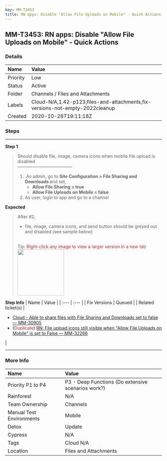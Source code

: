 ```yaml
---
key: MM-T3453
title: RN apps: Disable "Allow File Uploads on Mobile" - Quick Actions
---
```


## MM-T3453: RN apps: Disable "Allow File Uploads on Mobile" - Quick Actions

### Details

| Name     | Value                                                                        |
| :------- | :--------------------------------------------------------------------------- |
| Priority | Low                                                                          |
| Status   | Active                                                                       |
| Folder   | Channels / Files and Attachments                                             |
| Labels   | Cloud-N/A,1.42-p123,files-and-attachments,fix-versions-not-empty-2022cleanup |
| Created  | 2020-10-28T19:11:18Z                                                         |

### Steps

<hr/>

**Step 1**

> <article>Should disable file, image, camera icons when mobile file upload is disabled<br>–––––––––––––––––––––––––<ol><li>&nbsp;As admin, go to <strong>Site Configuration &gt;&nbsp;</strong><strong>File Sharing and Downloads&nbsp;</strong>and set,<ul><li><strong>Allow File Sharing = true</strong></li><li><strong>Allow File Uploads on Mobile = false</strong></li></ul></li><li>As user, login to app and go to a channel</li></ol></article>

**Expected**

> <article>After #2,<ul><li>file, image, camera icons, and send button should be greyed out and disabled (see sample below)</li></ul><br>Tip: <span style="color: rgb(184, 49, 47);">Right-click any image to view a larger version in a new tab</span><br><img src="https://smartbear-tm4j-prod-us-west-2-attachment-rich-text.s3.us-west-2.amazonaws.com/embedded-f3277290f945470c4add5d21ef3dc7ca7b74388fc7152bfb6b99ae58c66a95a8-1604005446192-IMG_0304.PNG" class="fr-fic fr-dii" style="width: 149px;"></article>

**Step Info**
| Name | Value |
| :--- | :--- |
| Fix Versions | Queued |
| Related ticket(s) | <ul><li><a href="https://mattermost.atlassian.net/browse/MM-30905">Cloud - Able to share files with File Sharing and Downloads set to false — MM-30905</a></li><li>(<span style="color: rgb(184, 49, 47);">Duplicate</span>) <a href="https://mattermost.atlassian.net/browse/MM-32266">RN: File upload icons still visible when "Allow File Uploads on Mobile" is set to False — MM-32266</a></li></ul> |

<hr/>

### More Info

| Name                     | Value                                              |
| :----------------------- | :------------------------------------------------- |
| Priority P1 to P4        | P3 - Deep Functions (Do extensive scenarios work?) |
| Rainforest               | N/A                                                |
| Team Ownership           | Channels                                           |
| Manual Test Environments | Mobile                                             |
| Detox                    | Update                                             |
| Cypress                  | N/A                                                |
| Tags                     | Cloud N/A                                          |
| Location                 | Files and Attachments                              |
